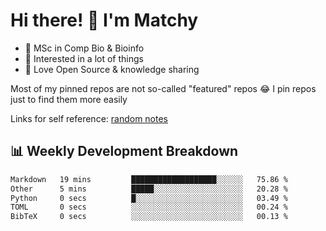 # Hi there! 👋 I'm Matchy

- 🧬 MSc in Comp Bio & Bioinfo
- 🎈 Interested in a lot of things
- 💜 Love Open Source & knowledge sharing

Most of my pinned repos are not so-called "featured" repos 😂 I pin repos just to find them more easily

Links for self reference: [random notes](https://matchy233.github.io/random-notes)

## 📊 Weekly Development Breakdown

<!--START_SECTION:waka-->

```txt
Markdown   19 mins         ███████████████████░░░░░░   75.86 %
Other      5 mins          █████░░░░░░░░░░░░░░░░░░░░   20.28 %
Python     0 secs          █░░░░░░░░░░░░░░░░░░░░░░░░   03.49 %
TOML       0 secs          ░░░░░░░░░░░░░░░░░░░░░░░░░   00.24 %
BibTeX     0 secs          ░░░░░░░░░░░░░░░░░░░░░░░░░   00.13 %
```

<!--END_SECTION:waka-->
